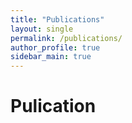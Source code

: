 ```yaml
---
title: "Publications"
layout: single
permalink: /publications/
author_profile: true
sidebar_main: true
---
```


# Pulication

